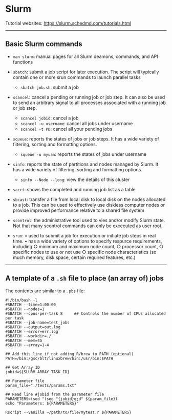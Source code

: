 # Slurm

Tutorial websites: https://slurm.schedmd.com/tutorials.html

-------------------------------------------

## Basic Slurm commands

- `man slurm`: manual pages for all Slurm deamons, commands, and API functions

- `sbatch`: submit a job script for later execution. The script will typically contain one or more srun commands to launch parallel tasks
  - `sbatch job.sh`:  submit a job

- `scancel`: cancel a pending or running job or job step. It can also be used to send an arbitrary signal to all processes associated with a running job or job step.
  - `scancel jobid`: cancel a job
  - `scancel -u username`: cancel all jobs under username
  - `scancel -t PD`: cancel all your pending jobs

- `squeue`: reports the states of jobs or job steps. It has a wide variety of filtering, sorting and formatting options. 
  - `squeue -u myuan`: reports the states of jobs under username

- `sinfo`: reports the state of partitions and nodes managed by Slurm. It has a wide variety of filtering, sorting and formatting options.
  - `sinfo --Node --long`: view the details of this cluster

- `sacct`: shows the completed and running job list as a table

- `sbcast`: transfer a file from local disk to local disk on the nodes allocated to a job. This can be used to effectively use diskless computer nodes or provide improved performance relative to a shared file system

- `scontrol`: the administrative tool used to vies and/or modify Slurm state. Not that many scontrol commands can only be excecuted as user root.

- `srun`:
	• used to submit a job for execution or initiate job steps in real time. 
	• has a wide variety of options to specify respurce requirements, including
		○ minimum and maximum node count,
		○ processor count,
		○ specific nodes to use or not use
		○ specific node characteristics (so much memory, disk space, certain required features, etc.)


-------------------------------------------

## A template of a `.sh` file to place (an array of) jobs

The contents are similar to a `.pbs` file:

```
#!/bin/bash -l
#SBATCH --time=1:00:00
#SBATCH --nodes=1
#SBATCH --cpus-per-task 8     ## Controls the number of CPUs allocated per task
#SBATCH --job-name=test_jobs
#SBATCH --output=out.log
#SBATCH --error=err.log
#SBATCH --workdir=./
#SBATCH --mem=4G
#SBATCH --array=1-4

## Add this line if not adding R/brew to PATH (optional)
PATH=/bin:/gsc/blt/linuxbrew/bin:/usr/bin:$PATH  

## Get Array ID
jobid=${SLURM_ARRAY_TASK_ID}

## Parameter file
param_file="./tests/params.txt"

## Read line #jobid from the parameter file
PARAMETERS=(sed "(sed "{jobid}q;d" ${param_file})
echo "Parameters: ${PARAMETERS}"

Rscript --vanilla ~/path/to/file/mytest.r ${PARAMETERS}
```
